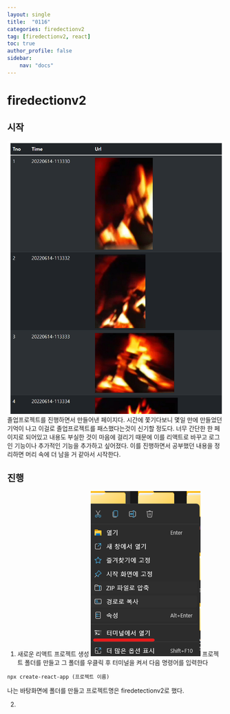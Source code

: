 ```yaml
---
layout: single
title:  "0116"
categories: firedectionv2
tag: [firedectionv2, react]
toc: true
author_profile: false
sidebar:
    nav: "docs"
---
```

# firedectionv2
## 시작
![before](../images/%ED%99%94%EB%A9%B4%20%EC%BA%A1%EC%B2%98%202023-01-16%20175849.png)
졸업프로젝트를 진행하면서 만들어낸 페이지다.
시간에 쫓기다보니 몇일 만에 만들었던 기억이 나고 이걸로 졸업프로젝트를 패스했다는것이 신기할 정도다.
너무 간단한 한 페이지로 되어있고 내용도 부실한 것이 마음에 걸리기 때문에 이를 리액트로 바꾸고 로그인 기능이나 추가적인 기능을 추가하고 싶어졌다.
이를 진행하면서 공부했던 내용을 정리하면 머리 속에 더 남을 거 같아서 시작한다.
## 진행
1. 새로운 리액트 프로젝트 생성
![프로젝트 생성](../images/%ED%99%94%EB%A9%B4%20%EC%BA%A1%EC%B2%98%202023-01-16%20181234.png)
프로젝트 폴더를 만들고 그 폴더를 우클릭 후 터미널을 켜서 다음 명령어를 입력한다
```
npx create-react-app (프로젝트 이름)
```
나는 바탕화면에 폴더를 만들고 프로젝트명은 firedetectionv2로 했다.

2. 